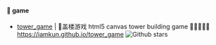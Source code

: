 #### :book: game
* [tower_game](https://github.com/iamkun/tower_game) | 💒盖楼游戏 html5 canvas tower building game 🏢🏬🏦🏯🏰 https://iamkun.github.io/tower_game ![Github stars](https://img.shields.io/github/iamkun/tower_game.svg)
